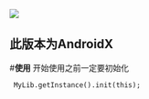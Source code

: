 [![](https://www.jitpack.io/v/PromiseMiss/myUtilsLib.svg)](https://www.jitpack.io/#PromiseMiss/myUtilsLib)

## 此版本为AndroidX


#**使用**
开始使用之前一定要初始化
```
 MyLib.getInstance().init(this);
```
